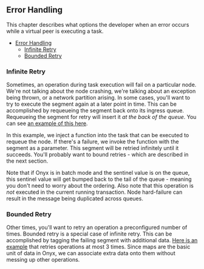## Error Handling

This chapter describes what options the developer when an error occurs while a virtual peer is executing a task.

<!-- START doctoc generated TOC please keep comment here to allow auto update -->
<!-- DON'T EDIT THIS SECTION, INSTEAD RE-RUN doctoc TO UPDATE -->

- [Error Handling](#error-handling)
  - [Infinite Retry](#infinite-retry)
  - [Bounded Retry](#bounded-retry)

<!-- END doctoc generated TOC please keep comment here to allow auto update -->


### Infinite Retry

Sometimes, an operation during task execution will fail on a particular node. We're not talking about the node crashing, we're talking about an exception being thrown, or a network partition arising. In some cases, you'll want to try to execute the segment again at a later point in time. This can be accomplished by requeueing the segment back onto its ingress queue. Requeueing the segment for retry will insert it *at the back of the queue*. You can see [an example of this here](https://github.com/MichaelDrogalis/onyx-examples/tree/master/error-retry).

In this example, we inject a function into the task that can be executed to requeue the node. If there's a failure, we invoke the function with the segment as a parameter. This segment will be retried infinitely until it succeeds. You'll probably want to bound retries - which are described in the next section.

Note that if Onyx is in batch mode and the sentinel value is on the queue, this sentinel value will get bumped back to the tail of the queue - meaning you don't need to worry about the ordering. Also note that this operation is *not* executed in the current running transaction. Node hard-failure can result in the message being duplicated across queues.

### Bounded Retry

Other times, you'll want to retry an operation a preconfigured number of times. Bounded retry is a special case of infinite retry. This can be accomplished by tagging the failing segment with additional data. [Here is an example](https://github.com/MichaelDrogalis/onyx-examples/tree/master/bounded-retry) that retries operations at most 3 times. Since maps are the basic unit of data in Onyx, we can associate extra data onto them without messing up other operations.

